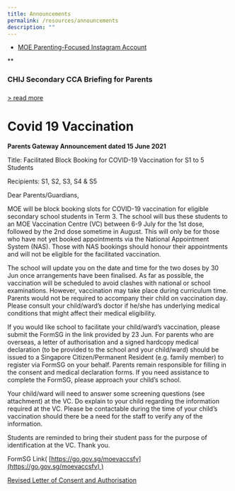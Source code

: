 ```yaml
---
title: Announcements
permalink: /resources/announcements
description: ""
---
```

* [MOE Parenting-Focused Instagram Account](https://www.instagram.com/parentingwith.moesg/)

**

### CHIJ Secondary CCA Briefing for Parents

### 

[\> read more](https://www-chijsec-edu-sg-admin.cwp.sg/general/newsnevents/cca-briefing)

# Covid 19 Vaccination
**Parents Gateway Announcement dated 15 June 2021**

Title: Facilitated Block Booking for COVID-19 Vaccination for S1 to 5 Students

Recipients: S1, S2, S3, S4 & S5

Dear Parents/Guardians,

MOE will be block booking slots for COVID-19 vaccination for eligible secondary school students in Term 3. The school will bus these students to an MOE Vaccination Centre (VC) between 6-9 July for the 1st dose, followed by the 2nd dose sometime in August. This will only be for those who have not yet booked appointments via the National Appointment System (NAS). Those with NAS bookings should honour their appointments and will not be eligible for the facilitated vaccination.

The school will update you on the date and time for the two doses by 30 Jun once arrangements have been finalised. As far as possible, the vaccination will be scheduled to avoid clashes with national or school examinations. However, vaccination may take place during curriculum time. Parents would not be required to accompany their child on vaccination day. Please consult your child/ward’s doctor if he/she has underlying medical conditions that might affect their medical eligibility.  

If you would like school to facilitate your child/ward’s vaccination, please submit the FormSG in the link provided by 23 Jun. For parents who are overseas, a letter of authorisation and a signed hardcopy medical declaration (to be provided to the school and your child/ward) should be issued to a Singapore Citizen/Permanent Resident (e.g. family member) to register via FormSG on your behalf. Parents remain responsible for filling in the consent and medical declaration forms. If you need assistance to complete the FormSG, please approach your child’s school. 

Your child/ward will need to answer some screening questions (see attachment) at the VC. Do explain to your child regarding the information required at the VC. Please be contactable during the time of your child’s vaccination should there be a need for the staff to verify any of the information.

Students are reminded to bring their student pass for the purpose of identification at the VC. Thank you.

FormSG Link( [https://go.gov.sg/moevaccsfv](https://go.gov.sg/moevaccsfv) )

[Revised Letter of Consent and Authorisation](/files/Revised%20Letter%20of%20Consent%20and%20Authorisation.pdf)